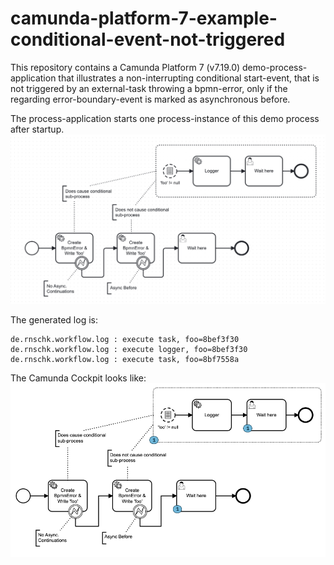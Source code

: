 # camunda-platform-7-example-conditional-event-not-triggered

This repository contains a Camunda Platform 7 (v7.19.0) demo-process-application 
that illustrates a non-interrupting conditional start-event, 
that is not triggered by an external-task throwing a bpmn-error, 
only if the regarding error-boundary-event is marked as asynchronous before.  
  
The process-application starts one process-instance of this demo process after startup.
![process.png](docs/process.png)
  

The generated log is:
```
de.rnschk.workflow.log : execute task, foo=8bef3f30
de.rnschk.workflow.log : execute logger, foo=8bef3f30
de.rnschk.workflow.log : execute task, foo=8bf7558a
```
  
The Camunda Cockpit looks like:
![cockpit.png](docs/cockpit.png)
